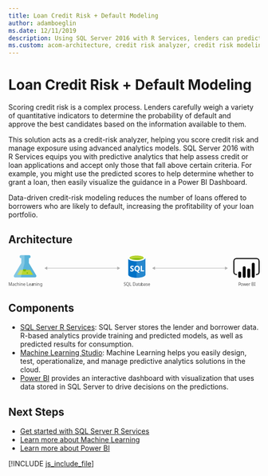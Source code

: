 ```yaml
---
title: Loan Credit Risk + Default Modeling
author: adamboeglin
ms.date: 12/11/2019
description: Using SQL Server 2016 with R Services, lenders can predict a borrower's credit risk and default probability to help issue fewer unprofitable loans.
ms.custom: acom-architecture, credit risk analyzer, credit risk modeling, probability of default
---
```

# Loan Credit Risk + Default Modeling

Scoring credit risk is a complex process. Lenders carefully weigh a variety of quantitative indicators to determine the probability of default and approve the best candidates based on the information available to them.

This solution acts as a credit-risk analyzer, helping you score credit risk and manage exposure using advanced analytics models. SQL Server 2016 with R Services equips you with predictive analytics that help assess credit or loan applications and accept only those that fall above certain criteria. For example, you might use the predicted scores to help determine whether to grant a loan, then easily visualize the guidance in a Power BI Dashboard.

Data-driven credit-risk modeling reduces the number of loans offered to borrowers who are likely to default, increasing the profitability of your loan portfolio.


## Architecture

<svg class="architecture-diagram" aria-labelledby="loan-credit-risk-analyzer-and-default-modeling" height="117.719" viewbox="0 0 915.875 117.719" width="915.875" xmlns="http://www.w3.org/2000/svg"><title id="loan-credit-risk-analyzer-and-default-modeling">Loan credit risk analyzer and default modeling</title><desc>Using SQL Server 2016 with R Services, lenders can predict a borrower's credit risk and default probability to help issue fewer unprofitable loans.</desc><text fill="#505050" font-family="SegoeUI, Segoe UI" font-size="15" style="isolation: isolate" transform="translate(838.422 112.892) scale(1.036 1)"><tspan letter-spacing="-0.037em">P</tspan><tspan x="7.845" y="0">o</tspan><tspan letter-spacing="-0.005em" x="16.634" y="0">w</tspan><tspan letter-spacing="0em" x="27.4" y="0">er BI</tspan></text><text fill="#505050" font-family="SegoeUI, Segoe UI" font-size="15" style="isolation: isolate" transform="translate(420.004 112.892) scale(1.036 1)">SQL Data<tspan letter-spacing="-0.013em" x="61.311" y="0">b</tspan><tspan x="69.932" y="0">ase</tspan></text><g><path d="M436.963,10.222l.129,61.89c.013,6.425,14.407,11.606,32.148,11.569l-.153-73.526Z" fill="#0072c6"></path><path d="M467.188,83.663h.44c17.74-.037,32.113-5.168,32.1-11.464L499.6,11.568l-32.564.068Z" fill="#0072c6"></path><path d="M467.188,83.713h.44c17.74-.037,32.113-5.171,32.1-11.472L499.6,11.568l-32.564.068Z" fill="#fff" opacity="0.15" style="isolation: isolate"></path><path d="M499.6,11.567c.013,6.425-14.359,11.664-32.1,11.7S435.369,18.126,435.355,11.7,449.714.037,467.454,0,499.588,5.142,499.6,11.567" fill="#fff"></path><path d="M493.033,10.911c.009,4.242-11.426,7.7-25.54,7.73s-25.565-3.381-25.573-7.623,11.428-7.7,25.541-7.73,25.563,3.383,25.572,7.623" fill="#7fba00"></path><path d="M487.689,15.613c3.343-1.3,5.35-2.933,5.346-4.7-.009-4.242-11.458-7.654-25.573-7.625s-25.549,3.49-25.54,7.731c0,1.765,2.017,3.386,5.366,4.676,4.668-1.823,11.967-3.009,20.194-3.026s15.529,1.138,20.208,2.942" fill="#b8d432"></path><path d="M457.363,54.616a5.276,5.276,0,0,1-2.083,4.472,9.383,9.383,0,0,1-5.778,1.6,11,11,0,0,1-5.249-1.12l-.009-4.525a8.094,8.094,0,0,0,5.362,2.054,3.645,3.645,0,0,0,2.184-.57,1.77,1.77,0,0,0,.768-1.5,2.1,2.1,0,0,0-.745-1.6,13.634,13.634,0,0,0-3.022-1.747q-4.642-2.165-4.65-5.927a5.36,5.36,0,0,1,2.013-4.38,8.249,8.249,0,0,1,5.368-1.658,13.42,13.42,0,0,1,4.922.768l.009,4.226a8.02,8.02,0,0,0-4.668-1.4,3.453,3.453,0,0,0-2.076.561,1.759,1.759,0,0,0-.76,1.493,2.13,2.13,0,0,0,.619,1.575,9.948,9.948,0,0,0,2.526,1.515,12.5,12.5,0,0,1,4.057,2.72A5.082,5.082,0,0,1,457.363,54.616Z" fill="#fff"></path><path d="M479.168,49.991a11.566,11.566,0,0,1-1.614,6.209,8.679,8.679,0,0,1-4.572,3.7l5.892,5.431-5.937.012-4.209-4.7a9.845,9.845,0,0,1-4.874-1.418,8.947,8.947,0,0,1-3.358-3.633,11.171,11.171,0,0,1-1.192-5.151,12.046,12.046,0,0,1,1.267-5.622,9.088,9.088,0,0,1,3.59-3.8,10.512,10.512,0,0,1,5.314-1.339,9.78,9.78,0,0,1,5.014,1.277,8.778,8.778,0,0,1,3.442,3.654A11.573,11.573,0,0,1,479.168,49.991Zm-4.8.265a7.932,7.932,0,0,0-1.354-4.868,4.348,4.348,0,0,0-3.68-1.782,4.616,4.616,0,0,0-3.8,1.8,7.464,7.464,0,0,0-1.418,4.781,7.448,7.448,0,0,0,1.408,4.739,4.5,4.5,0,0,0,3.721,1.766,4.559,4.559,0,0,0,3.743-1.725A7.286,7.286,0,0,0,474.363,50.256Z" fill="#fff"></path><polygon fill="#fff" points="494.613 60.237 482.541 60.262 482.498 39.99 487.064 39.98 487.099 56.549 494.605 56.533 494.613 60.237"></polygon></g><g><path d="M100.922,73.5,74.69,29.912l-.037-17.666h.469a5.563,5.563,0,0,0,5.651-5.469A5.562,5.562,0,0,0,75.1,1.331L46.581,1.39A5.563,5.563,0,0,0,40.93,6.86,5.563,5.563,0,0,0,46.6,12.305h.472l.037,17.665L21.062,73.662c-2.858,4.792-.5,8.7,5.23,8.691l69.436-.145C101.461,82.2,103.8,78.275,100.922,73.5Z" fill="#59b4d9"></path><polygon fill="#b8d432" points="42.553 54.834 31.804 72.863 90.175 72.741 79.352 54.757 42.553 54.834"></polygon><path d="M58.994,60.151a5.181,5.181,0,0,0,5.264-5.094,4.9,4.9,0,0,0-.542-2.223l-9.476.02a4.894,4.894,0,0,0-.533,2.225A5.183,5.183,0,0,0,58.994,60.151Z" fill="#7fba00"></path><ellipse cx="68.908" cy="66.01" fill="#7fba00" rx="2.588" ry="2.494" transform="translate(-0.137 0.143) rotate(-0.119)"></ellipse><path d="M21.062,73.662,47.113,29.968,47.076,12.3H46.6A5.563,5.563,0,0,1,40.93,6.855a5.561,5.561,0,0,1,5.651-5.467l12.29-.026L58.93,29.8,45.262,82.314l-18.97.04C20.558,82.365,18.2,78.454,21.062,73.662Z" fill="#fff" opacity="0.25" style="isolation: isolate"></path></g><text fill="#505050" font-family="SegoeUI, Segoe UI" font-size="15" style="isolation: isolate" transform="translate(0 112.891) scale(1.036 1)">Machine Lea<tspan letter-spacing="-0.002em" x="83.13" y="0">r</tspan><tspan x="88.315" y="0">ning</tspan></text><g><path d="M904.592,73.771h-1.93v-3.86h1.93a7.436,7.436,0,0,0,7.427-7.427V23.059a7.436,7.436,0,0,0-7.427-7.428H831.47a7.436,7.436,0,0,0-7.427,7.428V62.487a7.436,7.436,0,0,0,7.427,7.427h1.93v3.86h-1.93a11.3,11.3,0,0,1-11.286-11.287V23.059a11.3,11.3,0,0,1,11.291-11.287H904.6a11.3,11.3,0,0,1,11.279,11.287V62.487a11.3,11.3,0,0,1-11.287,11.287"></path><path d="M843.324,60.849h0a5.237,5.237,0,0,1,5.237,5.237V78.163a5.238,5.238,0,0,1-5.238,5.238h0a5.237,5.237,0,0,1-5.239-5.235h0V66.087a5.238,5.238,0,0,1,5.238-5.238Z"></path><path d="M859.8,83.4a5.239,5.239,0,0,1-5.239-5.238v-31a5.238,5.238,0,1,1,10.477,0v31A5.239,5.239,0,0,1,859.8,83.4"></path><path d="M892.741,83.249a5.239,5.239,0,0,1-5.239-5.238v-43.9a5.238,5.238,0,0,1,10.477,0h0v43.9a5.239,5.239,0,0,1-5.238,5.239"></path><path d="M876.269,83.4a5.239,5.239,0,0,1-5.239-5.238V55.135a5.238,5.238,0,1,1,10.477,0h0V78.164a5.239,5.239,0,0,1-5.238,5.239"></path></g><g><line fill="none" stroke="#afafaf" stroke-miterlimit="10" stroke-width="1.6" x1="139.951" x2="398.724" y1="48.641" y2="48.641"></line><polygon fill="#afafaf" points="141.702 54.625 131.34 48.641 141.702 42.658 141.702 54.625"></polygon><polygon fill="#afafaf" points="396.974 54.625 407.336 48.641 396.974 42.658 396.974 54.625"></polygon></g><g><line fill="none" stroke="#afafaf" stroke-miterlimit="10" stroke-width="1.6" x1="532.784" x2="791.557" y1="48.641" y2="48.641"></line><polygon fill="#afafaf" points="534.534 54.625 524.172 48.641 534.534 42.658 534.534 54.625"></polygon><polygon fill="#afafaf" points="789.806 54.625 800.168 48.641 789.806 42.658 789.806 54.625"></polygon></g></svg>

## Components
* [SQL Server R Services](https://www.microsoft.comhttp://azure.microsoft.com/sql-server/sql-server-r-services): SQL Server stores the lender and borrower data. R-based analytics provide training and predicted models, as well as predicted results for consumption.
* [Machine Learning Studio](http://azure.microsoft.com/services/machine-learning-studio/): Machine Learning helps you easily design, test, operationalize, and manage predictive analytics solutions in the cloud.
* [Power BI](https://powerbi.microsoft.comhttp://azure.microsoft.com/) provides an interactive dashboard with visualization that uses data stored in SQL Server to drive decisions on the predictions.

## Next Steps
* [Get started with SQL Server R Services](https://docs.microsoft.com/sql/advanced-analytics/r/getting-started-with-sql-server-r-services)
* [Learn more about Machine Learning](https://docs.microsoft.com/azure/machine-learning/machine-learning-what-is-machine-learning)
* [Learn more about Power BI](https://powerbi.microsoft.com/documentation/powerbi-service-get-started/)

[!INCLUDE [js_include_file](../../../_js/index.md)]
